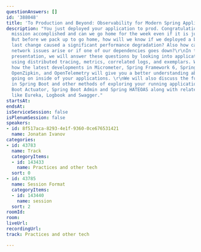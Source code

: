 ```yaml
---
questionAnswers: []
id: '388048'
title: 'To Production and Beyond: Observability for Modern Spring Applications'
description: "You just deployed your application to prod. Congratulations! Is our
  mission accomplished and can we go home for the week even if it is just Tuesday?
  But before we pack up to go home, how will we know if we deployed a bug or if our
  last change caused a significant performance degradation? Also how can we know when
  network issues arise or if one of our dependencies goes down?\r\nIn this forward-looking
  presentation, we will answer these questions by looking into application observability
  using distributed tracing, metrics, correlated logs, and exemplars. We will explore
  how the latest developments in Micrometer, Spring Framework 6, Spring Boot 3, Prometheus,
  OpenZipkin, and OpenTelemetry will give you a better understanding about what is
  going on inside of your applications. \r\nWe will also discuss the future of Observability
  in Spring Boot and other methods of exploring your running application using Spring
  Boot Actuator, Spring Boot Admin and Spring HATEOAS along with related technologies
  like Eureka, Logbook and Swagger."
startsAt: 
endsAt: 
isServiceSession: false
isPlenumSession: false
speakers:
- id: 8f517aca-8293-4e1f-9360-0ce676531421
  name: Jonatan Ivanov
categories:
- id: 43783
  name: Track
  categoryItems:
  - id: 143433
    name: Practices and other tech
  sort: 0
- id: 43785
  name: Session Format
  categoryItems:
  - id: 143440
    name: session
  sort: 2
roomId: 
room: 
liveUrl: 
recordingUrl: 
track: Practices and other tech

---
```

